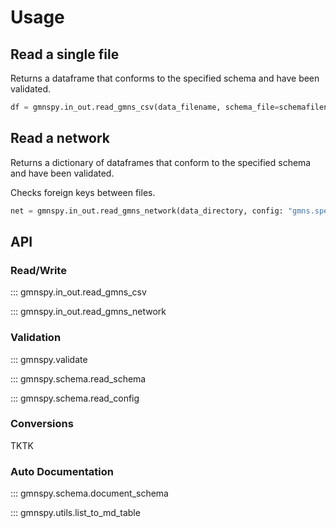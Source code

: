 # Usage

## Read a single file

Returns a dataframe that conforms to the specified schema and have been
validated.

```python
df = gmnspy.in_out.read_gmns_csv(data_filename, schema_file=schemafilename)
```

## Read a network

Returns a dictionary of dataframes that conform to the specified schema
and have been validated.

Checks foreign keys between files.

```python
net = gmnspy.in_out.read_gmns_network(data_directory, config: "gmns.spec.json")
```

## API

### Read/Write

::: gmnspy.in_out.read_gmns_csv

::: gmnspy.in_out.read_gmns_network

### Validation

::: gmnspy.validate

::: gmnspy.schema.read_schema

::: gmnspy.schema.read_config

### Conversions

TKTK

### Auto Documentation

::: gmnspy.schema.document_schema

::: gmnspy.utils.list_to_md_table
